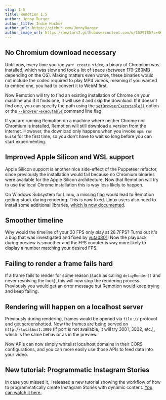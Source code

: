 ```yaml
---
slug: 1-5
title: Remotion 1.5
author: Jonny Burger
author_title: Indie Hacker
author_url: https://github.com/JonnyBurger
author_image_url: https://avatars2.githubusercontent.com/u/1629785?s=460&u=12eb94da6070d00fc924761ce06e3a428d01b7e9&v=4
---
```


## No Chromium download necessary

Until now, every time you ran `yarn create video`, a binary of Chromium was installed, which was slow and took a lot of space (between 170-280MB depending on the OS). Making matters even worse, these binaries would not include the codec required to play MP4 videos, meaning if you wanted to embed one, you had to convert it to WebM first.

Now Remotion will try to find an existing installation of Chrome on your machine and if it finds one, it will use it and skip the download. If it doesn't find one, you can specify the path using the [`setBrowserExecutable()`](/docs/config#setbrowserexecutable) option or the [`--browser-executable`](/docs/cli) command line flag.

If you are running Remotion on a machine where neither Chrome nor Chromium is installed, Remotion will still download a version from the internet. However, the download only happens when you invoke `npm run build` for the first time, so you don't have to wait so long before you can start experimenting.

## Improved Apple Silicon and WSL support

Apple Silicon support is another nice side-effect of the Puppeteer refactor, since previously the installation would fail because no Chromium binaries were available for the Apple Silicon architecture. Now that Remotion will try to use the local Chrome installation this is way less likely to happen.

On Windows Subsystem for Linux, a missing flag would lead to Remotion getting stuck during rendering. This is now fixed. Linux users also need to install some additional libraries, [which is now documented](/docs/#additional-step-for-linux-users).

## Smoother timeline

Why would the timeline of your 30 FPS only play at 28.7FPS? Turns out it's a bug that was investigated and fixed by [yuta0801](https://github.com/JonnyBurger/remotion/pull/148)! Now the playback during preview is smoother and the FPS counter is way more likely to display a number matching your desired FPS.

## Failing to render a frame fails hard

If a frame fails to render for some reason (such as calling `delayRender()` and never resolving the lock), this will now stop the rendering process. Previously you would get an error message but Remotion would keep trying and keep failing.

## Rendering will happen on a localhost server

Previously during rendering, frames would be opened via `file://` protocol and get screenshotted. Now the frames are being served on `http://localhost:3000` (if port is not available, it will try 3001, 3002, etc.), which is the same behavior as in the preview.

Now APIs can now simply whitelist localhost domains in their CORS configurations, and you can more easily use those APIs to feed data into your video.

## New tutorial: Programmatic Instagram Stories

In case you missed it, I released a new tutorial showing the workflow of how to programmatically create Instagram Stories with dynamic content. [You can watch it here.](https://www.youtube.com/channel/UCsBAIv086U4dViuxXJLMJpg)
